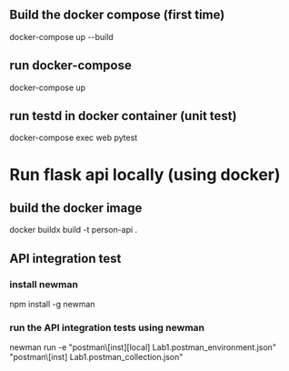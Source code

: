 
## Build the docker compose (first time)
docker-compose up --build
## run docker-compose
docker-compose up
## run testd in docker container (unit test)
docker-compose exec web pytest

# Run flask api locally (using docker)
## build the docker image
docker buildx build -t person-api .

## API integration test
### install newman
npm install -g newman
### run the API integration tests using newman
newman run -e "postman\\[inst][local] Lab1.postman_environment.json" "postman\\[inst] Lab1.postman_collection.json"